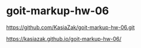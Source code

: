 # goit-markup-hw-06

https://github.com/KasiaZak/goit-markup-hw-06.git

https://kasiazak.github.io/goit-markup-hw-06/
